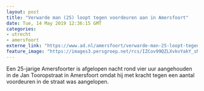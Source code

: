 ```yaml
---
layout: post
title: "Verwarde man (25) loopt tegen voordeuren aan in Amersfoort"
date: Tue, 14 May 2019 12:36:15 GMT
categories: 
- utrecht 
- amersfoort 
externe_link: "https://www.ad.nl/amersfoort/verwarde-man-25-loopt-tegen-voordeuren-aan-in-amersfoort~a2e9958ca/"
feature_image: "https://images3.persgroep.net/rcs/IZCov99QZLXvkvYakY_sNtjWBEY/diocontent/148350927/_fitwidth/400/?appId=21791a8992982cd8da851550a453bd7f&quality=0.7"
---
```


Een 25-jarige Amersfoorter is afgelopen nacht rond vier uur aangehouden in de Jan Tooropstraat in Amersfoort omdat hij met kracht tegen een aantal voordeuren in de straat was aangelopen.
